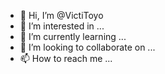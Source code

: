 - 👋 Hi, I’m @VictiToyo
- 👀 I’m interested in ...
- 🌱 I’m currently learning ...
- 💞️ I’m looking to collaborate on ...
- 📫 How to reach me ...

<!---
VictiToyo/VictiToyo is a ✨ special ✨ repository because its `README.md` (this file) appears on your GitHub profile.
You can click the Preview link to take a look at your changes.
--->
